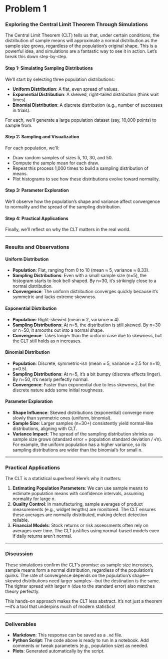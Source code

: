 # Problem 1
### Exploring the Central Limit Theorem Through Simulations

The Central Limit Theorem (CLT) tells us that, under certain conditions, the distribution of sample means will approximate a normal distribution as the sample size grows, regardless of the population’s original shape. This is a powerful idea, and simulations are a fantastic way to see it in action. Let’s break this down step-by-step.

#### Step 1: Simulating Sampling Distributions

We’ll start by selecting three population distributions:
- **Uniform Distribution**: A flat, even spread of values.
- **Exponential Distribution**: A skewed, right-tailed distribution (think wait times).
- **Binomial Distribution**: A discrete distribution (e.g., number of successes in trials).

For each, we’ll generate a large population dataset (say, 10,000 points) to sample from.

#### Step 2: Sampling and Visualization

For each population, we’ll:
- Draw random samples of sizes 5, 10, 30, and 50.
- Compute the sample mean for each draw.
- Repeat this process 1,000 times to build a sampling distribution of means.
- Plot histograms to see how these distributions evolve toward normality.

#### Step 3: Parameter Exploration

We’ll observe how the population’s shape and variance affect convergence to normality and the spread of the sampling distribution.

#### Step 4: Practical Applications

Finally, we’ll reflect on why the CLT matters in the real world.

---

### Results and Observations

#### Uniform Distribution
- **Population**: Flat, ranging from 0 to 10 (mean ≈ 5, variance ≈ 8.33).
- **Sampling Distributions**: Even with a small sample size (n=5), the histogram starts to look bell-shaped. By n=30, it’s strikingly close to a normal distribution.
- **Convergence**: The uniform distribution converges quickly because it’s symmetric and lacks extreme skewness.

#### Exponential Distribution
- **Population**: Right-skewed (mean ≈ 2, variance ≈ 4).
- **Sampling Distributions**: At n=5, the distribution is still skewed. By n=30 or n=50, it smooths out into a normal shape.
- **Convergence**: Takes longer than the uniform case due to skewness, but the CLT still holds as n increases.

#### Binomial Distribution
- **Population**: Discrete, symmetric-ish (mean ≈ 5, variance ≈ 2.5 for n=10, p=0.5).
- **Sampling Distributions**: At n=5, it’s a bit bumpy (discrete effects linger). By n=50, it’s nearly perfectly normal.
- **Convergence**: Faster than exponential due to less skewness, but the discrete nature adds some initial roughness.

#### Parameter Exploration
- **Shape Influence**: Skewed distributions (exponential) converge more slowly than symmetric ones (uniform, binomial).
- **Sample Size**: Larger samples (n=30+) consistently yield normal-like distributions, aligning with CLT.
- **Variance Impact**: The spread of the sampling distribution shrinks as sample size grows (standard error = population standard deviation / √n). For example, the uniform population has a higher variance, so its sampling distributions are wider than the binomial’s for small n.

---

### Practical Applications

The CLT is a statistical superhero! Here’s why it matters:
1. **Estimating Population Parameters**: We can use sample means to estimate population means with confidence intervals, assuming normality for large n.
2. **Quality Control**: In manufacturing, sample averages of product measurements (e.g., widget lengths) are monitored. The CLT ensures these averages are normally distributed, making defect detection reliable.
3. **Financial Models**: Stock returns or risk assessments often rely on averages over time. The CLT justifies using normal-based models even if daily returns aren’t normal.

---

### Discussion

These simulations confirm the CLT’s promise: as sample size increases, sample means form a normal distribution, regardless of the population’s quirks. The rate of convergence depends on the population’s shape—skewed distributions need larger samples—but the destination is the same. The tighter spread with larger n (due to the standard error) also matches theory perfectly.

This hands-on approach makes the CLT less abstract. It’s not just a theorem—it’s a tool that underpins much of modern statistics!

---

### Deliverables
- **Markdown**: This response can be saved as a `.md` file.
- **Python Script**: The code above is ready to run in a notebook. Add comments or tweak parameters (e.g., population size) as needed.
- **Plots**: Generated automatically by the script.
